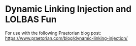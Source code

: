 # Dynamic Linking Injection and LOLBAS Fun

For use with the following Praetorian blog post: https://www.praetorian.com/blog/dynamic-linking-injection/
